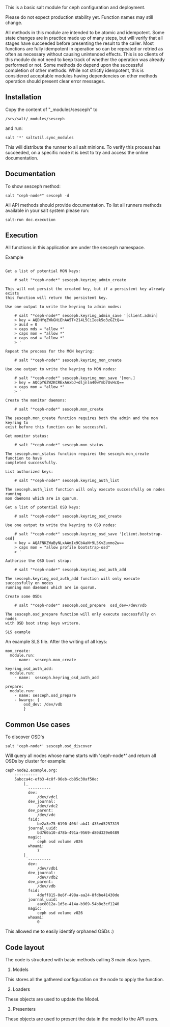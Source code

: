 This is a basic salt module for ceph configuration and deployment.

Please do not expect production stability yet. Function names may still change.

All methods in this module are intended to be atomic and idempotent. Some state
changes are in practice made up of many steps, but will verify that all stages
have succeeded before presenting the result to the caller. Most functions are 
fully idempotent in operation so can be repeated or retried as often as 
necessary without causing unintended effects. This is so clients of this module
do not need to keep track of whether the operation was already performed or not.
Some methods do depend upon the successful completion of other methods. While 
not strictly idempotent, this is considered acceptable modules having 
dependencies on other methods operation should present clear error messages.

Installation
------------

Copy the content of "_modules/sesceph" to

    /srv/salt/_modules/sesceph

and run:

    salt '*' saltutil.sync_modules

This will distribute the runner to all salt minions. To verify this process has
succeeded, on a specific node it is best to try and access the online
documentation.

Documentation
-------------

To show sesceph method:

    salt "ceph-node*" sesceph -d

All API methods should provide documentation. To list all runners methods
available in your salt system please run:

    salt-run doc.execution

Execution
---------

All functions in this application are under the sesceph namespace.

Example
~~~~~~~

Get a list of potential MON keys:

    # salt "*ceph-node*" sesceph.keyring_admin_create

This will not persist the created key, but if a persistent key already exists 
this function will return the persistent key.

Use one output to write the keyring to admin nodes:

    # salt "*ceph-node*" sesceph.keyring_admin_save '[client.admin]
    > key = AQDHYqZWkGHiEhAA5T+214L5CiIeek5o3zGZtQ==
    > auid = 0
    > caps mds = "allow *"
    > caps mon = "allow *"
    > caps osd = "allow *"
    > '

Repeat the process for the MON keyring:

    # salt "*ceph-node*" sesceph.keyring_mon_create

Use one output to write the keyring to MON nodes:

    # salt "*ceph-node*" sesceph.keyring_mon_save '[mon.]
    > key = AQCpY6ZW2KCRExAAxbJ+dljnln40wYmb7UvHcQ==
    > caps mon = "allow *"
    > '

Create the monitor daemons:

    # salt "*ceph-node*" sesceph.mon_create

The sesceph.mon_create function requires both the admin and the mon keyring to
exist before this function can be successful.

Get monitor status:

    # salt "*ceph-node*" sesceph.mon_status

The sesceph.mon_status function requires the sesceph.mon_create function to have
completed successfully.

List authorized keys:

    # salt "*ceph-node*" sesceph.keyring_auth_list

The sesceph.auth_list function will only execute successfully on nodes running 
mon daemons which are in quorum.

Get a list of potential OSD keys:

    # salt "*ceph-node*" sesceph.keyring_osd_create

Use one output to write the keyring to OSD nodes:

    # salt "*ceph-node*" sesceph.keyring_osd_save '[client.bootstrap-osd]
    > key = AQAFNKZWaByNLxAAmIx9CbAaN+9L5KvZunmo2w==
    > caps mon = "allow profile bootstrap-osd"
    > '

Authorise the OSD boot strap:

    # salt "*ceph-node*" sesceph.keyring_osd_auth_add

The sesceph.keyring_osd_auth_add function will only execute successfully on nodes
running mon daemons which are in quorum.

Create some OSDs

    # salt "*ceph-node*" sesceph.osd_prepare  osd_dev=/dev/vdb

The sesceph.osd_prepare function will only execute successfully on nodes
with OSD boot strap keys writern.

SLS example
~~~~~~~~~~~

An example SLS file. After the writing of all keys:

    mon_create:
      module.run:
        - name:  sesceph.mon_create

    keyring_osd_auth_add:
      module.run:
        - name:  sesceph.keyring_osd_auth_add

    prepare:
      module.run:
        - name: sesceph.osd_prepare
        - kwargs: {
            osd_dev: /dev/vdb
            }

Common Use cases
----------------

To discover OSD's

    salt 'ceph-node*' sesceph.osd_discover

Will query all nodes whose name starts with 'ceph-node*' and return all OSDs
by cluster for example:

    ceph-node2.example.org:
        ----------
        5abcca4c-efb3-4c8f-96eb-cb85c30af50e:
            |_
              ----------
              dev:
                  /dev/vdc1
              dev_journal:
                  /dev/vdc2
              dev_parent:
                  /dev/vdc
              fsid:
                  be2a3e75-6190-406f-ab41-435ed5257319
              journal_uuid:
                  bd760a10-d78b-491a-9569-d80d329e0489
              magic:
                  ceph osd volume v026
              whoami:
                  7
            |_
              ----------
              dev:
                  /dev/vdb1
              dev_journal:
                  /dev/vdb2
              dev_parent:
                  /dev/vdb
              fsid:
                  4deff815-0e6f-498a-aa24-8fdbe41430de
              journal_uuid:
                  aac8012a-1d5e-414a-b969-54b8e3cf1240
              magic:
                  ceph osd volume v026
              whoami:
                  0

This allowed me to easily identify orphaned OSDs :)

Code layout
-----------

The code is structured with basic methods calling 3 main class types.

1. Models

This stores all the gathered configuration on the node to apply the function.

2. Loaders

These objects are used to update the Model.

3. Presenters

These objects are used to present the data in the model to the API users.

